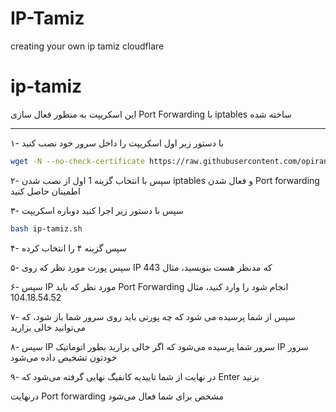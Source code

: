 # IP-Tamiz
creating your own ip tamiz cloudflare


# ip-tamiz
این اسکریپت به منظور فعال سازی Port Forwarding با iptables ساخته شده

---

۱- با دستور زیر اول اسکریپت را داخل سرور خود نصب کنید

``` bash
wget -N --no-check-certificate https://raw.githubusercontent.com/opiran01/IP-Tamiz/main/ip-tamiz.sh && chmod +x ip-tamiz.sh && bash ip-tamiz.sh
```
۲- سپس با انتخاب گزینه 1 اول از نصب شدن iptables و فعال شدن Port forwarding اطمینان حاصل کنید

۳- سپس با دستور زیر اجرا کنید دوباره اسکریپت
``` bash
bash ip-tamiz.sh
```
۴- سپس گزینه ۴ را انتخاب کرده

۵- سپس پورت مورد نظر که روی IP که مدنظر هست بنویسید، مثال 443

۶- سپس IP مورد نظر که باید Port Forwarding انجام شود را وارد کنید، مثال 104.18.54.52

۷- سپس از شما پرسیده می شود که چه پورتی باید روی سرور شما باز شود، که می‌توانید خالی بزارید 

۸- سپس IP سرور شما پرسیده می‌شود که اگر خالی بزارید بطور اتوماتیک IP سرور خودتون تشخیص داده می‌شود

۹- در نهایت از شما تاییدیه کانفیگ نهایی گرفته می‌شود که Enter بزنید

درنهایت Port forwarding مشخص برای شما فعال می‌شود
